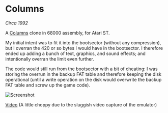 # Columns

_Circa 1992_

A [Columns](http://en.wikipedia.org/wiki/Columns_%28video_game%29) clone in 68000 assembly, for Atari ST.

My initial intent was to fit it into the bootsector (without any compression), but I overran the 420 or so bytes I would have in the bootsector. I therefore ended up adding a bunch of text, graphics, and sound effects; and intentionally overran the limit even further.

The code would still run from the bootsector with a bit of cheating: I was storing the overrun in the backup FAT table and therefore keeping the disk operational (until a write operation on the disk would overwrite the backup FAT table and screw up the game code).

![Screenshot](../screenshots/screenshot.png?raw=true)

[Video](https://www.youtube.com/watch?v=dGGP7PIcxUg) (A little choppy due to the sluggish video capture of the emulator)
